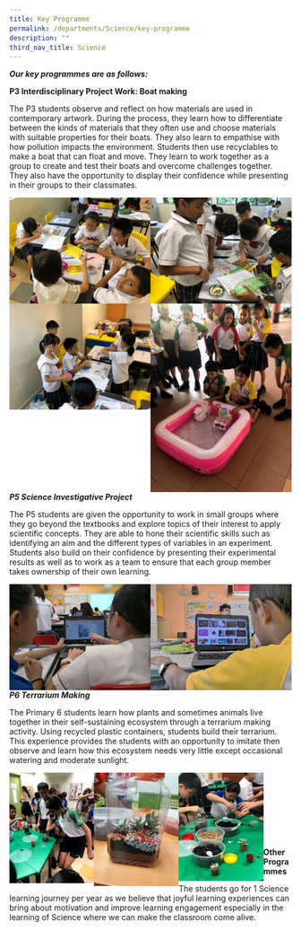 ```yaml
---
title: Key Programme
permalink: /departments/Science/key-programme
description: ""
third_nav_title: Science
---
```

_**Our key programmes are as follows:**_

  

**P3 Interdisciplinary Project Work: Boat making**

The P3 students observe and reflect on how materials are used in contemporary artwork. During the process, they learn how to differentiate between the kinds of materials that they often use and choose materials with suitable properties for their boats. They also learn to empathise with how pollution impacts the environment. Students then use recyclables to make a boat that can float and move. They learn to work together as a group to create and test their boats and overcome challenges together. They also have the opportunity to display their confidence while presenting in their groups to their classmates.

<img src="/images/boatmaking1.jpg" 
     style="width:50%;float:left">
<img src="/images/boatmaking2.jpg" 
     style="width:50%;float:left">
		 <img src="/images/boatmaking3.jpg" 
     style="width:50%;float:left">
		 <img src="/images/boatmaking4.jpg" 
     style="width:50%;float:left">
		 
**_P5 Science Investigative Project_**

The P5 students are given the opportunity to work in small groups where they go beyond the textbooks and explore topics of their interest to apply scientific concepts. They are able to hone their scientific skills such as identifying an aim and the different types of variables in an experiment. Students also build on their confidence by presenting their experimental results as well as to work as a team to ensure that each group member takes ownership of their own learning.

<img src="/images/boatmaking5.png" 
     style="width:50%;float:left">
		 <img src="/images/boatmaking6.png" 
     style="width:50%;float:left">
		 
**_P6 Terrarium Making_**  

The Primary 6 students learn how plants and sometimes animals live together in their self-sustaining ecosystem through a terrarium making activity. Using recycled plastic containers, students build their terrarium. This experience provides the students with an opportunity to imitate then observe and learn how this ecosystem needs very little except occasional watering and moderate sunlight.

<img src="/images/terr1.jpg" 
     style="width:30%;float:left">
		 <img src="/images/terr2.jpg" 
     style="width:30%;float:left">
		 <img src="/images/terr3.jpg" 
     style="width:30%;float:left">
		 
<br>
<br>
<br>
<br>
<br><br>
<br>

**Other Programmes**

The students go for 1 Science learning journey per year as we believe that joyful learning experiences can bring about motivation and improve learning engagement especially in the learning of Science where we can make the classroom come alive.